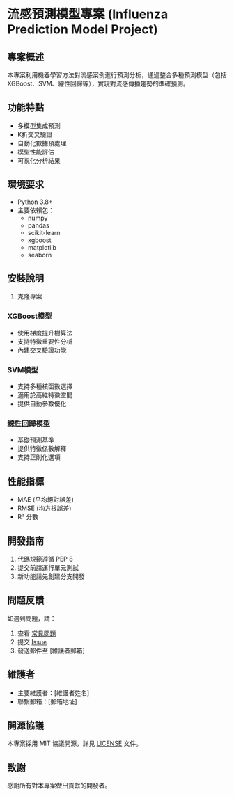# 流感預測模型專案 (Influenza Prediction Model Project)

## 專案概述
本專案利用機器學習方法對流感案例進行預測分析，通過整合多種預測模型（包括XGBoost、SVM、線性回歸等），實現對流感傳播趨勢的準確預測。

## 功能特點
- 多模型集成預測
- K折交叉驗證
- 自動化數據預處理
- 模型性能評估
- 可視化分析結果


## 環境要求
- Python 3.8+
- 主要依賴包：
  - numpy
  - pandas
  - scikit-learn
  - xgboost
  - matplotlib
  - seaborn

## 安裝說明
1. 克隆專案
### XGBoost模型
- 使用梯度提升樹算法
- 支持特徵重要性分析
- 內建交叉驗證功能

### SVM模型
- 支持多種核函數選擇
- 適用於高維特徵空間
- 提供自動參數優化

### 線性回歸模型
- 基礎預測基準
- 提供特徵係數解釋
- 支持正則化選項

## 性能指標
- MAE (平均絕對誤差)
- RMSE (均方根誤差)
- R² 分數

## 開發指南
1. 代碼規範遵循 PEP 8
2. 提交前請運行單元測試
3. 新功能請先創建分支開發

## 問題反饋
如遇到問題，請：
1. 查看 [常見問題](docs/FAQ.md)
2. 提交 [Issue](https://github.com/Tokded/influenza-prediction/issues)
3. 發送郵件至 [維護者郵箱]

## 維護者
- 主要維護者：[維護者姓名]
- 聯繫郵箱：[郵箱地址]

## 開源協議
本專案採用 MIT 協議開源，詳見 [LICENSE](LICENSE) 文件。

## 致謝
感謝所有對本專案做出貢獻的開發者。